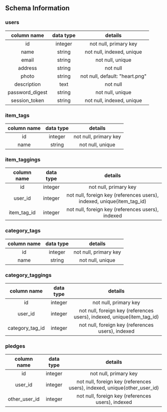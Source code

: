 ## Schema Information

### users
| column name  | data type | details |
|:-----:|:---------:|:---------:|
| id | integer | not null, primary key |
| name | string | not null, indexed, unique |
| email | string | not null, unique |
| address | string | not null |
| photo | string | not null, default: "heart.png" |
| description | text | not null |
| password_digest | string | not null, unique |
| session_token | string | not null, indexed, unique |

### item_tags

| column name  | data type | details |
|:-----:|:---------:|:---------:|
| id | integer | not null, primary key |
| name | string | not null, unique |

### item_taggings

| column name  | data type | details |
|:-----:|:---------:|:---------:|
| id | integer | not null, primary key |
| user_id | integer | not null, foreign key (references users), indexed, unique(item_tag_id) |
| item_tag_id | integer | not null, foreign key (references users), indexed |

### category_tags

| column name  | data type | details |
|:-----:|:---------:|:---------:|
| id | integer | not null, primary key |
| name | string | not null, unique |

### category_taggings

| column name  | data type | details |
|:-----:|:---------:|:---------:|
| id | integer | not null, primary key |
| user_id | integer | not null, foreign key (references users), indexed, unique(item_tag_id) |
| category_tag_id | integer | not null, foreign key (references users), indexed |

### pledges

| column name  | data type | details |
|:-----:|:---------:|:---------:|
| id | integer | not null, primary key |
| user_id | integer | not null, foreign key (references users), indexed, unique(other_user_id) |
| other_user_id | integer | not null, foreign key (references users), indexed |
